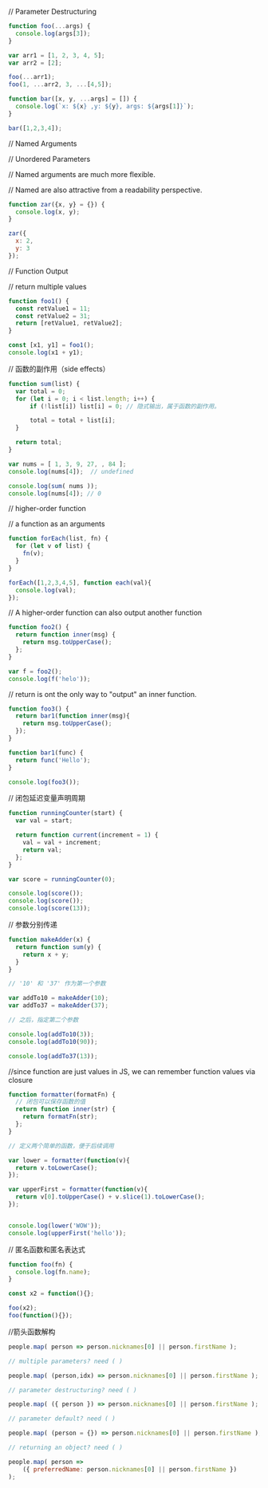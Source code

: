 // Parameter Destructuring

```js
function foo(...args) {
  console.log(args[3]);
}

var arr1 = [1, 2, 3, 4, 5];
var arr2 = [2];

foo(...arr1);
foo(1, ...arr2, 3, ...[4,5]);

function bar([x, y, ...args] = []) {
  console.log(`x: ${x} ,y: ${y}, args: ${args[1]}`);
}

bar([1,2,3,4]);
```

// Named Arguments

// Unordered Parameters

// Named arguments are much more flexible.

// Named are also attractive from a readability perspective.

```js
function zar({x, y} = {}) {
  console.log(x, y);
}

zar({
  x: 2,
  y: 3
});
```

// Function Output

// return multiple values

```js
function foo1() {
  const retValue1 = 11;
  const retValue2 = 31;
  return [retValue1, retValue2];
}

const [x1, y1] = foo1();
console.log(x1 + y1);
```

// 函数的副作用（side effects）

```js
function sum(list) {
  var total = 0;
  for (let i = 0; i < list.length; i++) {
      if (!list[i]) list[i] = 0; // 隐式输出，属于函数的副作用。

      total = total + list[i];
  }

  return total;
}

var nums = [ 1, 3, 9, 27, , 84 ];
console.log(nums[4]);  // undefined

console.log(sum( nums ));
console.log(nums[4]); // 0
```

// higher-order function

// a function as an arguments

```js
function forEach(list, fn) {
  for (let v of list) {
    fn(v);
  }
}

forEach([1,2,3,4,5], function each(val){
  console.log(val);
});
```

// A higher-order function can also output another function

```js
function foo2() {
  return function inner(msg) {
    return msg.toUpperCase();
  };
}

var f = foo2();
console.log(f('helo'));
```

// return is ont the only way to "output" an inner function.

```js
function foo3() {
  return bar1(function inner(msg){
    return msg.toUpperCase();
  });
}

function bar1(func) {
  return func('Hello');
}

console.log(foo3());
```

// 闭包延迟变量声明周期

```js 
function runningCounter(start) {
  var val = start;

  return function current(increment = 1) {
    val = val + increment;
    return val;
  };
}

var score = runningCounter(0);

console.log(score());
console.log(score());
console.log(score(13));
```

// 参数分别传递

```js
function makeAdder(x) {
  return function sum(y) {
    return x + y;
  }
}

// '10' 和 '37' 作为第一个参数

var addTo10 = makeAdder(10);
var addTo37 = makeAdder(37);

// 之后，指定第二个参数

console.log(addTo10(3));
console.log(addTo10(90));

console.log(addTo37(13));

```

//since function are just values in JS, we can remember function values via closure

```js
function formatter(formatFn) {
  // 闭包可以保存函数的值
  return function inner(str) {
    return formatFn(str);
  };
}

// 定义两个简单的函数，便于后续调用

var lower = formatter(function(v){
  return v.toLowerCase();
});

var upperFirst = formatter(function(v){
  return v[0].toUpperCase() + v.slice(1).toLowerCase();
});


console.log(lower('WOW'));
console.log(upperFirst('hello'));
```

// 匿名函数和匿名表达式

```js
function foo(fn) {
  console.log(fn.name);
}

const x2 = function(){};

foo(x2);
foo(function(){});
```

//箭头函数解构

```js
people.map( person => person.nicknames[0] || person.firstName );

// multiple parameters? need ( )

people.map( (person,idx) => person.nicknames[0] || person.firstName );

// parameter destructuring? need ( )

people.map( ({ person }) => person.nicknames[0] || person.firstName );

// parameter default? need ( )

people.map( (person = {}) => person.nicknames[0] || person.firstName );

// returning an object? need ( )

people.map( person =>
    ({ preferredName: person.nicknames[0] || person.firstName })
);
```